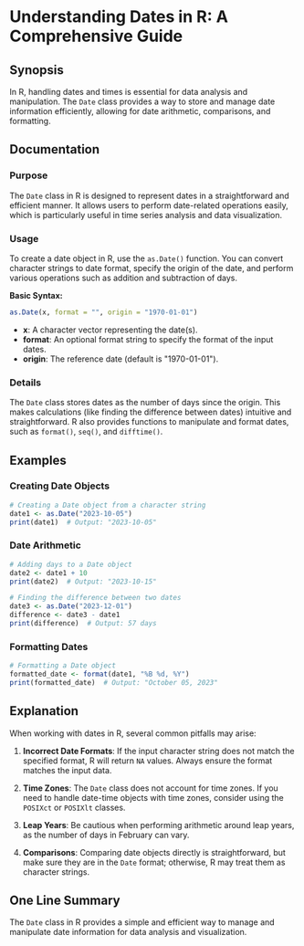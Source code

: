 <!--
Meta Description: # Understanding Dates in R: A Comprehensive Guide ## Synopsis In R, handling dates and times is essential for data analysis and manipulation. The `Dat...
Meta Keywords: date, format, dates, class, time
-->

# Understanding Dates in R: A Comprehensive Guide

## Synopsis
In R, handling dates and times is essential for data analysis and manipulation. The `Date` class provides a way to store and manage date information efficiently, allowing for date arithmetic, comparisons, and formatting.

## Documentation

### Purpose
The `Date` class in R is designed to represent dates in a straightforward and efficient manner. It allows users to perform date-related operations easily, which is particularly useful in time series analysis and data visualization.

### Usage
To create a date object in R, use the `as.Date()` function. You can convert character strings to date format, specify the origin of the date, and perform various operations such as addition and subtraction of days.

**Basic Syntax:**
```R
as.Date(x, format = "", origin = "1970-01-01")
```

- **x**: A character vector representing the date(s).
- **format**: An optional format string to specify the format of the input dates.
- **origin**: The reference date (default is "1970-01-01").

### Details
The `Date` class stores dates as the number of days since the origin. This makes calculations (like finding the difference between dates) intuitive and straightforward. R also provides functions to manipulate and format dates, such as `format()`, `seq()`, and `difftime()`.

## Examples

### Creating Date Objects
```R
# Creating a Date object from a character string
date1 <- as.Date("2023-10-05")
print(date1)  # Output: "2023-10-05"
```

### Date Arithmetic
```R
# Adding days to a Date object
date2 <- date1 + 10
print(date2)  # Output: "2023-10-15"

# Finding the difference between two dates
date3 <- as.Date("2023-12-01")
difference <- date3 - date1
print(difference)  # Output: 57 days
```

### Formatting Dates
```R
# Formatting a Date object
formatted_date <- format(date1, "%B %d, %Y")
print(formatted_date)  # Output: "October 05, 2023"
```

## Explanation
When working with dates in R, several common pitfalls may arise:

1. **Incorrect Date Formats**: If the input character string does not match the specified format, R will return `NA` values. Always ensure the format matches the input data.
  
2. **Time Zones**: The `Date` class does not account for time zones. If you need to handle date-time objects with time zones, consider using the `POSIXct` or `POSIXlt` classes.

3. **Leap Years**: Be cautious when performing arithmetic around leap years, as the number of days in February can vary.

4. **Comparisons**: Comparing date objects directly is straightforward, but make sure they are in the `Date` format; otherwise, R may treat them as character strings.

## One Line Summary
The `Date` class in R provides a simple and efficient way to manage and manipulate date information for data analysis and visualization.